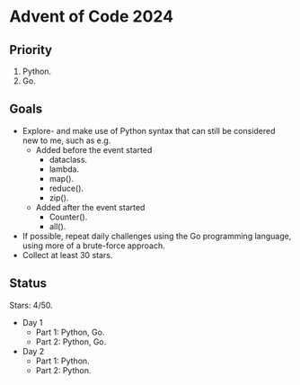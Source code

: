 # Advent of Code 2024

## Priority

1) Python.
2) Go.

## Goals

- Explore- and make use of Python syntax that can still be considered new to me, such as e.g.
  - Added before the event started
    - dataclass.
    - lambda.
    - map().
    - reduce().
    - zip().
  - Added after the event started
    - Counter().
    - all().
- If possible, repeat daily challenges using the Go programming language, using more of a brute-force approach.
- Collect at least 30 stars.

## Status

Stars: 4/50.

- Day 1
  - Part 1: Python, Go.
  - Part 2: Python, Go.
- Day 2
  - Part 1: Python.
  - Part 2: Python.
